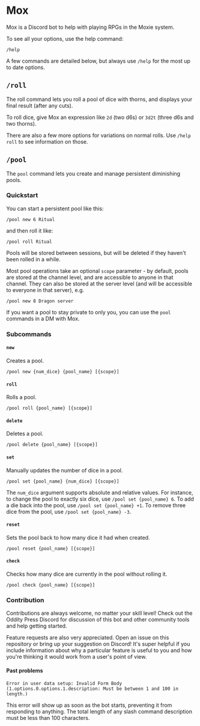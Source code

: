 # Mox

Mox is a Discord bot to help with playing RPGs in the Moxie system.

To see all your options, use the help command:

```
/help
```

A few commands are detailed below, but always use `/help` for the most up to date options.

## `/roll`
The roll command lets you roll a pool of dice with thorns, and displays your final result (after any cuts).

To roll dice, give Mox an expression like `2d` (two d6s) or `3d2t` (three d6s and two thorns).

There are also a few more options for variations on normal rolls. Use `/help roll` to see information on those.

## `/pool`
The `pool` command lets you create and manage persistent diminishing pools.

### Quickstart
You can start a persistent pool like this:

```
/pool new 6 Ritual
```

and then roll it like:

```
/pool roll Ritual
```

Pools will be stored between sessions, but will be deleted if they haven't been rolled in a while.

Most pool operations take an optional `scope` parameter - by default, pools are stored at the channel level, and are accessible to anyone in that channel. They can also be stored at the server level (and will be accessible to everyone in that server), e.g.

```
/pool new 8 Dragon server
```

If you want a pool to stay private to only you, you can use the `pool` commands in a DM with Mox.

### Subcommands
#### `new`
Creates a pool.

```
/pool new {num_dice} {pool_name} [{scope}]
```

#### `roll`
Rolls a pool.
```
/pool roll {pool_name} [{scope}]
```

#### `delete`
Deletes a pool.
```
/pool delete {pool_name} [{scope}]
```

#### `set`
Manually updates the number of dice in a pool.
```
/pool set {pool_name} {num_dice} [{scope}]
```
The `num_dice` argument supports absolute and relative values. For instance, to change the pool to exactly six dice, use `/pool set {pool_name} 6`. To add a die back into the pool, use `/pool set {pool_name} +1`. To remove three dice from the pool, use `/pool set {pool_name} -3`.

#### `reset`
Sets the pool back to how many dice it had when created.
```
/pool reset {pool_name} [{scope}]
```

#### `check`
Checks how many dice are currently in the pool without rolling it.
```
/pool check {pool_name} [{scope}]
```


### Contribution
Contributions are always welcome, no matter your skill level! Check out the Oddity Press Discord for discussion of this bot and other community tools and help getting started.

Feature requests are also very appreciated. Open an issue on this repository or bring up your suggestion on Discord! It's super helpful if you include information about why a particular feature is useful to you and how you're thinking it would work from a user's point of view.

#### Past problems

```
Error in user data setup: Invalid Form Body (1.options.0.options.1.description: Must be between 1 and 100 in length.)
```

This error will show up as soon as the bot starts, preventing it from responding to anything. The total length of any slash command description must be less than 100 characters.
